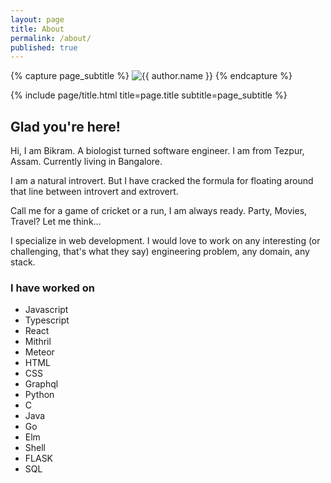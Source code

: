 ```yaml
---
layout: page
title: About
permalink: /about/
published: true
---
```


<div class="page" markdown="1">

{% capture page_subtitle %}
<img
    class="me"
    alt="{{ author.name }}"
    src="{{ site.author.photo | relative_url }}"
    srcset="{{ site.author.photo2x | relative_url }} 2x"
/>
{% endcapture %}

{% include page/title.html title=page.title subtitle=page_subtitle %}

## Glad you're here!

Hi, I am Bikram. A biologist turned software engineer. I am from Tezpur, Assam. Currently living in Bangalore.

I am a natural introvert. But I have cracked the formula for floating around that line between introvert and extrovert. 

Call me for a game of cricket or a run, I am always ready. Party, Movies, Travel? Let me think...


I specialize in web development. I would love to work on any interesting (or challenging, that's what they say) engineering problem, any domain, any stack.

### I have worked on
  - Javascript
  - Typescript
  - React
  - Mithril
  - Meteor
  - HTML
  - CSS
  - Graphql
  - Python
  - C
  - Java
  - Go
  - Elm
  - Shell
  - FLASK
  - SQL

</div>
